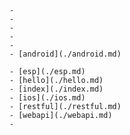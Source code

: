 
		- 
		- 
		- 
		- 
		- 
		- [android](./android.md)
	
		- [esp](./esp.md)
		- [hello](./hello.md)
		- [index](./index.md)
		- [ios](./ios.md)
		- [restful](./restful.md)
		- [webapi](./webapi.md)
		- 